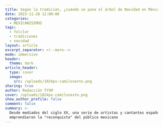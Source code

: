 ```yaml
---
title: Según la tradición, ¿cuándo se pone el árbol de Navidad en México?
date: 2023-11-28 12:00:00
categories:
  - MEXICANISIMOS
tags:
  - folclor
  - tradiciones
  - navidad
layout: article
excerpt_separator: <!--more-->
mode: immersive
header:
  theme: dark
article_header:
  type: cover
  image:
    src: /uploads/1024px-camilosesto.png
sharing: true
author: Redacción TYSM
cover: /uploads/1024px-camilosesto.png
show_author_profile: false
comment: false
summary: >-
  Desde mediados del siglo XX, una serie de artistas y cantantes españoles
  emprendieron la "reconquista" del público mexicano
---
```


